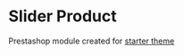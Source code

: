 # Slider Product
Prestashop module created for [starter theme](https://github.com/Oksydan/modern-prestashop-starter-theme)
